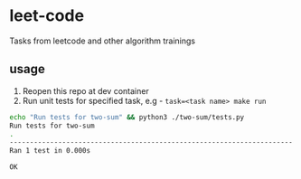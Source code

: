 # leet-code

Tasks from leetcode and other algorithm trainings

## usage

1. Reopen this repo at dev container
2. Run unit tests for specified task, e.g - `task=<task name> make run`
```bash
echo "Run tests for two-sum" && python3 ./two-sum/tests.py
Run tests for two-sum
.
----------------------------------------------------------------------
Ran 1 test in 0.000s

OK
```